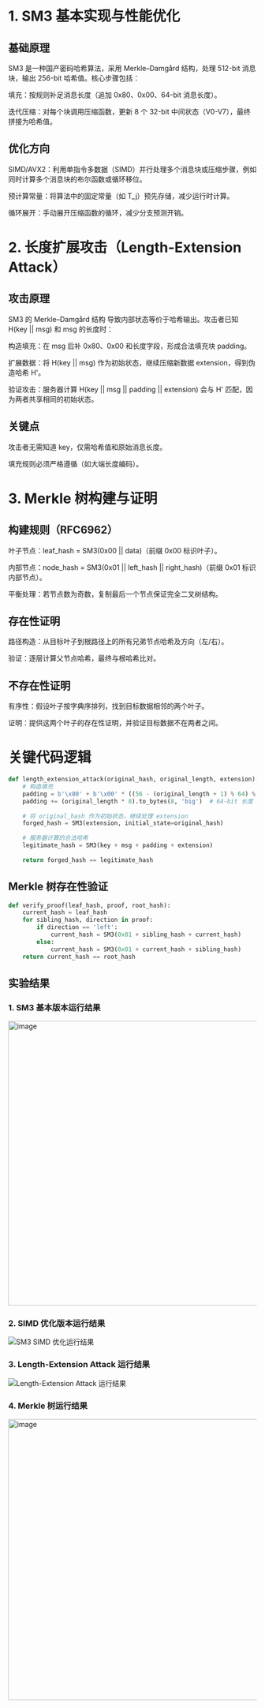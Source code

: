 # 1. SM3 基本实现与性能优化
## 基础原理
SM3 是一种国产密码哈希算法，采用 Merkle–Damgård 结构，处理 512-bit 消息块，输出 256-bit 哈希值。核心步骤包括：

填充：按规则补足消息长度（追加 0x80、0x00、64-bit 消息长度）。

迭代压缩：对每个块调用压缩函数，更新 8 个 32-bit 中间状态（V0-V7），最终拼接为哈希值。

## 优化方向

SIMD/AVX2：利用单指令多数据（SIMD）并行处理多个消息块或压缩步骤，例如同时计算多个消息块的布尔函数或循环移位。

预计算常量：将算法中的固定常量（如 T_j）预先存储，减少运行时计算。

循环展开：手动展开压缩函数的循环，减少分支预测开销。

# 2. 长度扩展攻击（Length-Extension Attack）
## 攻击原理
SM3 的 Merkle–Damgård 结构 导致内部状态等价于哈希输出。攻击者已知 H(key || msg) 和 msg 的长度时：

构造填充：在 msg 后补 0x80、0x00 和长度字段，形成合法填充块 padding。

扩展数据：将 H(key || msg) 作为初始状态，继续压缩新数据 extension，得到伪造哈希 H'。

验证攻击：服务器计算 H(key || msg || padding || extension) 会与 H' 匹配，因为两者共享相同的初始状态。

## 关键点

攻击者无需知道 key，仅需哈希值和原始消息长度。

填充规则必须严格遵循（如大端长度编码）。

# 3. Merkle 树构建与证明
## 构建规则（RFC6962）

叶子节点：leaf_hash = SM3(0x00 || data)（前缀 0x00 标识叶子）。

内部节点：node_hash = SM3(0x01 || left_hash || right_hash)（前缀 0x01 标识内部节点）。

平衡处理：若节点数为奇数，复制最后一个节点保证完全二叉树结构。

## 存在性证明

路径构造：从目标叶子到根路径上的所有兄弟节点哈希及方向（左/右）。

验证：逐层计算父节点哈希，最终与根哈希比对。

## 不存在性证明

有序性：假设叶子按字典序排列，找到目标数据相邻的两个叶子。

证明：提供这两个叶子的存在性证明，并验证目标数据不在两者之间。

# 关键代码逻辑
```python
def length_extension_attack(original_hash, original_length, extension):
    # 构造填充
    padding = b'\x80' + b'\x00' * ((56 - (original_length + 1) % 64) % 64)
    padding += (original_length * 8).to_bytes(8, 'big')  # 64-bit 长度
    
    # 将 original_hash 作为初始状态，继续处理 extension
    forged_hash = SM3(extension, initial_state=original_hash)
    
    # 服务器计算的合法哈希
    legitimate_hash = SM3(key + msg + padding + extension)
    
    return forged_hash == legitimate_hash
```
## Merkle 树存在性验证
```python
def verify_proof(leaf_hash, proof, root_hash):
    current_hash = leaf_hash
    for sibling_hash, direction in proof:
        if direction == 'left':
            current_hash = SM3(0x01 + sibling_hash + current_hash)
        else:
            current_hash = SM3(0x01 + current_hash + sibling_hash)
    return current_hash == root_hash
```
## 实验结果

### 1. SM3 基本版本运行结果
<img width="965" height="577" alt="image" src="https://github.com/user-attachments/assets/eff9f0d2-9a12-4700-82b6-7539072ae324" />

### 2. SIMD 优化版本运行结果
![SM3 SIMD 优化运行结果](pic/SM3_SIMD.png)

### 3. Length-Extension Attack 运行结果
![Length-Extension Attack 运行结果](pic/SM3_attack.png)

### 4. Merkle 树运行结果

<img width="995" height="570" alt="image" src="https://github.com/user-attachments/assets/3c7645a8-8cfb-4912-9ea9-6541e656864b" />


